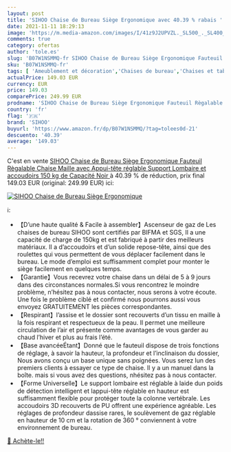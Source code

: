 ```yaml
---
layout: post
title: 'SIHOO Chaise de Bureau Siège Ergonomique avec 40.39 % rabais '
date: 2021-11-11 18:29:13
image: 'https://m.media-amazon.com/images/I/41z9J2UPVZL._SL500_._SL400_.jpg'
comments: true
category: ofertas
author: 'tole.es'
slug: 'B07W1NSMMQ-fr SIHOO Chaise de Bureau Siège Ergonomique Fauteuil...'
sku: 'B07W1NSMMQ-fr'
tags: [ 'Ameublement et décoration','Chaises de bureau','Chaises et tabourets de bureau','Cuisine et Maison','Meubles','Meubles de bureau','sihoo', ]
actualPrice: 149.03 EUR
currency: EUR
price: 149.03
comparePrice: 249.99 EUR
prodname: 'SIHOO Chaise de Bureau Siège Ergonomique Fauteuil Règalable  Chaise Maille avec Appui-tête réglable  Support Lombaire et accoudoirs 150 kg de Capacité Noir '
country: 'fr'
flag: '🇫🇷'
brand: 'SIHOO'
buyurl: 'https://www.amazon.fr/dp/B07W1NSMMQ/?tag=tolees0d-21'
descuento: '40.39'
average: '149.03'
---
```


C'est en vente [SIHOO Chaise de Bureau Siège Ergonomique Fauteuil Règalable  Chaise Maille avec Appui-tête réglable  Support Lombaire et accoudoirs 150 kg de Capacité Noir ](https://www.amazon.fr/dp/B07W1NSMMQ/?tag=tolees0d-21)  à  40.39 % de réduction, prix final  149.03 EUR (original: 249.99 EUR) ici:

[![SIHOO Chaise de Bureau Siège Ergonomique](https://m.media-amazon.com/images/I/41z9J2UPVZL._SL500_._SL400_.jpg)](https://www.amazon.fr/dp/B07W1NSMMQ/?tag=tolees0d-21)

ℹ️:

- 【D’une haute qualité & Facile à assembler】Ascenseur de gaz de Les chaises de bureau SIHOO sont certifiés par BIFMA et SGS, Il a une capacité de charge de 150kg et est fabriqué à partir des meilleurs matériaux. Il a d’accoudoirs et d’un solide repose-tête, ainsi que des roulettes qui vous permettent de vous déplacer facilement dans le bureau. Le mode d’emploi est suffisamment complet pour monter le siège facilement en quelques temps.
- 【Garantie】Vous recevrez votre chaise dans un délai de 5 à 9 jours dans des circonstances normales.Si vous rencontrez le moindre problème, n’hésitez pas à nous contacter, nous serons à votre écoute. Une fois le problème ciblé et confirmé nous pourrons aussi vous envoyez GRATUITEMENT les pièces correspondantes.
- 【Respirant】l’assise et le dossier sont recouverts d’un tissu en maille à la fois respirant et respectueux de la peau. Il permet une meilleure circulation de l’air et présente comme avantages de vous garder au chaud l’hiver et plus au frais l’été.
- 【Base avancéeÉtant】Donné que le fauteuil dispose de trois fonctions de réglage, à savoir la hauteur, la profondeur et l’inclinaison du dossier, Nous avons conçu un base unique sans poignées. Vous serez lun des premiers clients à essayer ce type de chaise. Il y a un manuel dans la boîte. mais si vous avez des questions, nhésitez pas à nous contacter.
- 【Forme Universelle】Le support lombaire est réglable à laide dun poids de détection intelligent et lappui-tête réglable en hauteur est suffisamment flexible pour protéger toute la colonne vertébrale. Les accoudoirs 3D recouverts de PU offrent une expérience agréable. Les réglages de profondeur dassise rares, le soulèvement de gaz réglable en hauteur de 10 cm et la rotation de 360 ° conviennent à votre environnement de bureau.

[🛒 Achète-le!!](https://www.amazon.fr/dp/B07W1NSMMQ/?tag=tolees0d-21)
